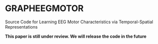 # GRAPHEEGMOTOR
Source Code for Learning EEG Motor Characteristics via Temporal-Spatial Representations

**This paper is still under review. We will release the code in the future**

